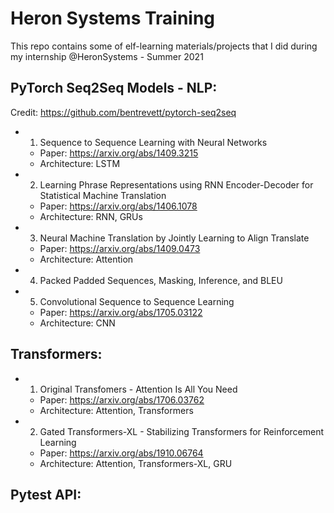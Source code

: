 # Heron Systems Training

This repo contains some of elf-learning materials/projects that I did during my internship @HeronSystems - Summer 2021

## PyTorch Seq2Seq Models - NLP:

Credit: https://github.com/bentrevett/pytorch-seq2seq

- 1. Sequence to Sequence Learning with Neural Networks
    - Paper: https://arxiv.org/abs/1409.3215
    - Architecture: LSTM
- 2. Learning Phrase Representations using RNN Encoder-Decoder for Statistical Machine Translation
    - Paper: https://arxiv.org/abs/1406.1078
    - Architecture: RNN, GRUs
- 3. Neural Machine Translation by Jointly Learning to Align Translate
    - Paper: https://arxiv.org/abs/1409.0473
    - Architecture: Attention
- 4. Packed Padded Sequences, Masking, Inference, and BLEU
- 5. Convolutional Sequence to Sequence Learning
    - Paper: https://arxiv.org/abs/1705.03122
    - Architecture: CNN

## Transformers:
- 1. Original Transfomers - Attention Is All You Need
    - Paper: https://arxiv.org/abs/1706.03762
    - Architecture: Attention, Transformers
- 2. Gated Transformers-XL - Stabilizing Transformers for Reinforcement Learning
    - Paper: https://arxiv.org/abs/1910.06764
    - Architecture: Attention, Transformers-XL, GRU

## Pytest API:

